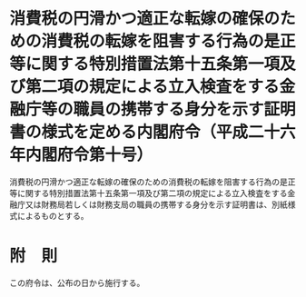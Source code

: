 # 消費税の円滑かつ適正な転嫁の確保のための消費税の転嫁を阻害する行為の是正等に関する特別措置法第十五条第一項及び第二項の規定による立入検査をする金融庁等の職員の携帯する身分を示す証明書の様式を定める内閣府令（平成二十六年内閣府令第十号）
消費税の円滑かつ適正な転嫁の確保のための消費税の転嫁を阻害する行為の是正等に関する特別措置法第十五条第一項及び第二項の規定による立入検査をする金融庁又は財務局若しくは財務支局の職員の携帯する身分を示す証明書は、別紙様式によるものとする。
# 附　則
この府令は、公布の日から施行する。
